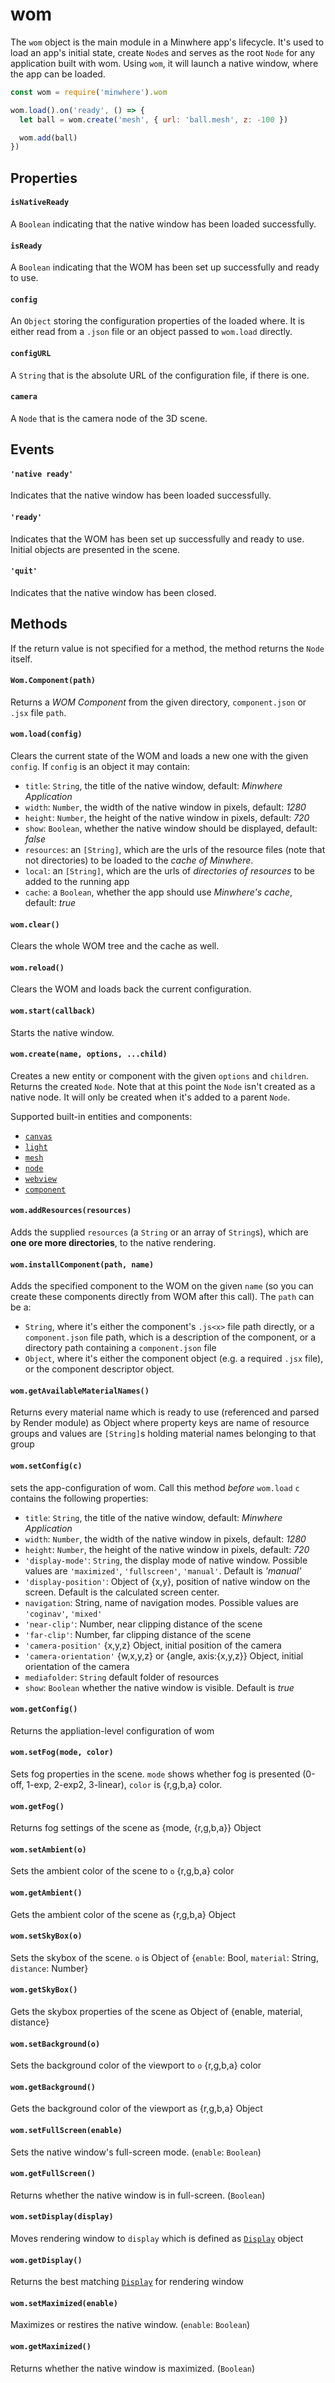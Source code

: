 # wom

The `wom` object is the main module in a Minwhere app's lifecycle. It's used to load an app's initial state, create `Node`s and serves as the root `Node` for any application built with wom. Using `wom`, it will launch a native window, where the app can be loaded.

``` js
const wom = require('minwhere').wom

wom.load().on('ready', () => {
  let ball = wom.create('mesh', { url: 'ball.mesh', z: -100 })

  wom.add(ball)
})
```

## Properties
#### `isNativeReady`
A `Boolean` indicating that the native window has been loaded successfully.

#### `isReady`
A `Boolean` indicating that the WOM has been set up successfully and ready to use.

#### `config`
An `Object` storing the configuration properties of the loaded where. It is either read from a `.json` file or an object passed to `wom.load` directly.

#### `configURL`
A `String` that is the absolute URL of the configuration file, if there is one.

#### `camera`
A `Node` that is the camera node of the 3D scene.

## Events
#### `'native ready'`
Indicates that the native window has been loaded successfully.

#### `'ready'`
Indicates that the WOM has been set up successfully and ready to use. Initial objects are presented in the scene.

#### `'quit'`
Indicates that the native window has been closed.

## Methods
If the return value is not specified for a method, the method returns the `Node` itself.

#### `Wom.Component(path)`
Returns a *WOM Component* from the given directory, `component.json` or `.jsx` file `path`.

#### `wom.load(config)`
Clears the current state of the WOM and loads a new one with the given `config`. If `config` is an object it may contain:
- `title`: `String`, the title of the native window, default: *Minwhere Application*
- `width`: `Number`, the width of the native window in pixels, default: *1280*
- `height`: `Number`, the height of the native window in pixels, default: *720*
- `show`: `Boolean`, whether the native window should be displayed, default: *false*
- `resources`: an `[String]`, which are the urls of the resource files (note that not directories) to be loaded to the *cache of Minwhere*.
- `local`: an `[String]`, which are the urls of *directories of resources* to be added to the running app
- `cache`: a `Boolean`, whether the app should use *Minwhere's cache*, default: *true*

#### `wom.clear()`
Clears the whole WOM tree and the cache as well.

#### `wom.reload()`
Clears the WOM and loads back the current configuration.

#### `wom.start(callback)`
Starts the native window.

#### `wom.create(name, options, ...child)`
Creates a new entity or component with the given `options` and `children`. Returns the created `Node`. Note that at this point the `Node` isn't created as a native node. It will only be created when it's added to a parent `Node`.

Supported built-in entities and components:
- [`canvas`](./canvas.md)
- [`light`](./light.md)
- [`mesh`](./mesh.md)
- [`node`](./node.md)
- [`webview`](./webview.md)
- [`component`](./component.md)

#### `wom.addResources(resources)`
Adds the supplied `resources` (a `String` or an array of `String`s), which are **one ore more directories**, to the native rendering.

#### `wom.installComponent(path, name)`
Adds the specified component to the WOM on the given `name` (so you can create these components directly from WOM after this call). The `path` can be a:
- `String`, where it's either the component's `.js<x>` file path directly, or a `component.json` file path, which is a description of the component, or a directory path containing a `component.json` file
- `Object`, where it's either the component object (e.g. a required `.jsx` file), or the component descriptor object.

#### `wom.getAvailableMaterialNames()`
Returns every material name which is ready to use (referenced and parsed by Render module) as Object where property keys are name of resource groups and values are `[String]`s holding material names belonging to that group

#### `wom.setConfig(c)`
sets the app-configuration of wom. Call this method _before_ `wom.load`
`c` contains the following properties:
- `title`: `String`, the title of the native window, default: *Minwhere Application*
- `width`: `Number`, the width of the native window in pixels, default: *1280*
- `height`: `Number`, the height of the native window in pixels, default: *720*
- `'display-mode'`: `String`, the display mode of native window. Possible values are `'maximized'`, `'fullscreen'`, `'manual'`. Default is *'manual'*
- `'display-position'`: Object of {x,y}, position of native window on the screen. Default is the calculated screen center.
- `navigation`: String, name of navigation modes. Possible values are `'coginav'`, `'mixed'`
- `'near-clip'`: Number, near clipping distance of the scene
- `'far-clip'`: Number, far clipping distance of the scene
- `'camera-position'` {x,y,z} Object, initial position of the camera
- `'camera-orientation'` {w,x,y,z} or {angle, axis:{x,y,z}} Object, initial orientation of the camera
- `mediafolder`: `String` default folder of resources
- `show`: `Boolean` whether the native window is visible. Default is *true*

#### `wom.getConfig()`
Returns the appliation-level configuration of wom

#### `wom.setFog(mode, color)`
Sets fog properties in the scene. `mode` shows whether fog is presented (0-off, 1-exp, 2-exp2, 3-linear), `color` is {r,g,b,a} color.

#### `wom.getFog()`
Returns fog settings of the scene as {mode, {r,g,b,a}} Object

#### `wom.setAmbient(o)`
Sets the ambient color of the scene to `o` {r,g,b,a} color

#### `wom.getAmbient()`
Gets the ambient color of the scene as {r,g,b,a} Object

#### `wom.setSkyBox(o)`
Sets the skybox of the scene. `o` is Object of {`enable`: Bool, `material`: String, `distance`: Number}

#### `wom.getSkyBox()`
Gets the skybox properties of the scene as Object of {enable, material, distance}

#### `wom.setBackground(o)`
Sets the background color of the viewport to `o` {r,g,b,a} color

#### `wom.getBackground()`
Gets the background color of the viewport as {r,g,b,a} Object

#### `wom.setFullScreen(enable)`
Sets the native window's full-screen mode. (`enable`: `Boolean`)

#### `wom.getFullScreen()`
Returns whether the native window is in full-screen. (`Boolean`)

#### `wom.setDisplay(display)`
Moves rendering window to `display` which is defined as [`Display`](http://electron.atom.io/docs/api/screen/#the-display-object) object

#### `wom.getDisplay()`
Returns the best matching [`Display`](http://electron.atom.io/docs/api/screen/#the-display-object) for rendering window

#### `wom.setMaximized(enable)`
Maximizes or restires the native window. (`enable`: `Boolean`)

#### `wom.getMaximized()`
Returns whether the native window is maximized. (`Boolean`)
